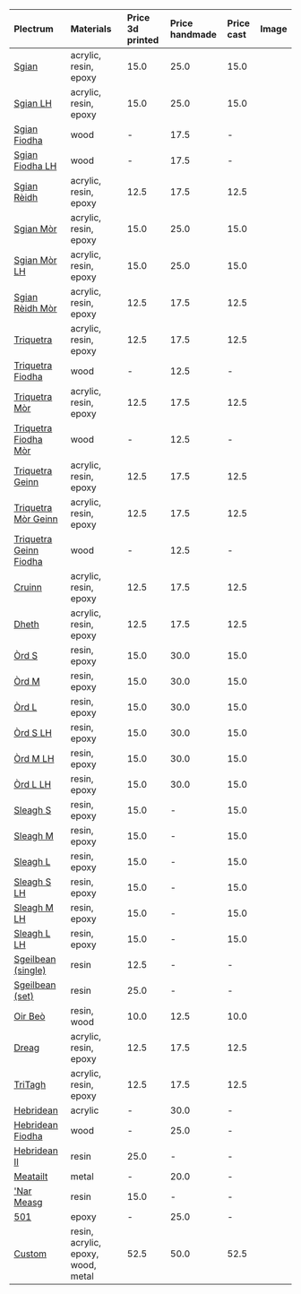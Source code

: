 | **Plectrum**                                              | **Materials**                      | **Price 3d printed**   | **Price handmade**   | **Price cast**   | **Image**   |
|:----------------------------------------------------------|:-----------------------------------|:-----------------------|:---------------------|:-----------------|:------------|
| [Sgian](../picks/sgian)                                   | acrylic, resin, epoxy              | 15.0                   | 25.0                 | 15.0             |             |
| [Sgian LH](../picks/sgian_lh)                             | acrylic, resin, epoxy              | 15.0                   | 25.0                 | 15.0             |             |
| [Sgian Fiodha](../picks/sgian_fiodha)                     | wood                               | -                      | 17.5                 | -                |             |
| [Sgian Fiodha LH](../picks/sgian_fiodha_lh)               | wood                               | -                      | 17.5                 | -                |             |
| [Sgian Rèidh](../picks/sgian_rèidh)                       | acrylic, resin, epoxy              | 12.5                   | 17.5                 | 12.5             |             |
| [Sgian Mòr](../picks/sgian_mòr)                           | acrylic, resin, epoxy              | 15.0                   | 25.0                 | 15.0             |             |
| [Sgian Mòr LH](../picks/sgian_mòr_lh)                     | acrylic, resin, epoxy              | 15.0                   | 25.0                 | 15.0             |             |
| [Sgian Rèidh Mòr](../picks/sgian_rèidh_mòr)               | acrylic, resin, epoxy              | 12.5                   | 17.5                 | 12.5             |             |
| [Triquetra](../picks/triquetra)                           | acrylic, resin, epoxy              | 12.5                   | 17.5                 | 12.5             |             |
| [Triquetra Fiodha](../picks/triquetra_fiodha)             | wood                               | -                      | 12.5                 | -                |             |
| [Triquetra Mòr](../picks/triquetra_mòr)                   | acrylic, resin, epoxy              | 12.5                   | 17.5                 | 12.5             |             |
| [Triquetra Fiodha Mòr](../picks/triquetra_fiodha_mòr)     | wood                               | -                      | 12.5                 | -                |             |
| [Triquetra Geinn](../picks/triquetra_geinn)               | acrylic, resin, epoxy              | 12.5                   | 17.5                 | 12.5             |             |
| [Triquetra Mòr Geinn](../picks/triquetra_mòr_geinn)       | acrylic, resin, epoxy              | 12.5                   | 17.5                 | 12.5             |             |
| [Triquetra Geinn Fiodha](../picks/triquetra_geinn_fiodha) | wood                               | -                      | 12.5                 | -                |             |
| [Cruinn](../picks/cruinn)                                 | acrylic, resin, epoxy              | 12.5                   | 17.5                 | 12.5             |             |
| [Dheth](../picks/dheth)                                   | acrylic, resin, epoxy              | 12.5                   | 17.5                 | 12.5             |             |
| [Òrd S](../picks/òrd_s)                                   | resin, epoxy                       | 15.0                   | 30.0                 | 15.0             |             |
| [Òrd M](../picks/òrd_m)                                   | resin, epoxy                       | 15.0                   | 30.0                 | 15.0             |             |
| [Òrd L](../picks/òrd_l)                                   | resin, epoxy                       | 15.0                   | 30.0                 | 15.0             |             |
| [Òrd S LH](../picks/òrd_s_lh)                             | resin, epoxy                       | 15.0                   | 30.0                 | 15.0             |             |
| [Òrd M LH](../picks/òrd_m_lh)                             | resin, epoxy                       | 15.0                   | 30.0                 | 15.0             |             |
| [Òrd L LH](../picks/òrd_l_lh)                             | resin, epoxy                       | 15.0                   | 30.0                 | 15.0             |             |
| [Sleagh S](../picks/sleagh_s)                             | resin, epoxy                       | 15.0                   | -                    | 15.0             |             |
| [Sleagh M](../picks/sleagh_m)                             | resin, epoxy                       | 15.0                   | -                    | 15.0             |             |
| [Sleagh L](../picks/sleagh_l)                             | resin, epoxy                       | 15.0                   | -                    | 15.0             |             |
| [Sleagh S LH](../picks/sleagh_s_lh)                       | resin, epoxy                       | 15.0                   | -                    | 15.0             |             |
| [Sleagh M LH](../picks/sleagh_m_lh)                       | resin, epoxy                       | 15.0                   | -                    | 15.0             |             |
| [Sleagh L LH](../picks/sleagh_l_lh)                       | resin, epoxy                       | 15.0                   | -                    | 15.0             |             |
| [Sgeilbean (single)](../picks/sgeilbean_(single))         | resin                              | 12.5                   | -                    | -                |             |
| [Sgeilbean (set)](../picks/sgeilbean_(set))               | resin                              | 25.0                   | -                    | -                |             |
| [Oir Beò](../picks/oir_beò)                               | resin, wood                        | 10.0                   | 12.5                 | 10.0             |             |
| [Dreag](../picks/dreag)                                   | acrylic, resin, epoxy              | 12.5                   | 17.5                 | 12.5             |             |
| [TriTagh](../picks/tritagh)                               | acrylic, resin, epoxy              | 12.5                   | 17.5                 | 12.5             |             |
| [Hebridean](../picks/hebridean)                           | acrylic                            | -                      | 30.0                 | -                |             |
| [Hebridean Fiodha](../picks/hebridean_fiodha)             | wood                               | -                      | 25.0                 | -                |             |
| [Hebridean II](../picks/hebridean_ii)                     | resin                              | 25.0                   | -                    | -                |             |
| [Meatailt](../picks/meatailt)                             | metal                              | -                      | 20.0                 | -                |             |
| ['Nar Measg](../picks/nar_measg)                          | resin                              | 15.0                   | -                    | -                |             |
| [501](../picks/501)                                       | epoxy                              | -                      | 25.0                 | -                |             |
| [Custom](../picks/custom)                                 | resin, acrylic, epoxy, wood, metal | 52.5                   | 50.0                 | 52.5             |             |